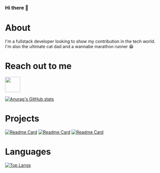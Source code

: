 ### Hi there 👋

<!--
**tudornicoara/tudornicoara** is a ✨ _special_ ✨ repository because its `README.md` (this file) appears on your GitHub profile.

Here are some ideas to get you started:

- 🔭 I’m currently working on ...
- 🌱 I’m currently learning ...
- 👯 I’m looking to collaborate on ...
- 🤔 I’m looking for help with ...
- 💬 Ask me about ...
- 📫 How to reach me: ...
- 😄 Pronouns: ...
- ⚡ Fun fact: ...
-->

# About
I'm a fullstack developer looking to show my contribution in the tech world.
I'm also the ultimate cat dad and a wannabe marathon runner 😁

# Reach out to me
<a href = "https://www.linkedin.com/in/tudor-nicoara-a38909142/">
  <img src = "Logos/LinkedIn.png" width = "auto" height = "50px" />
</a>


[![Anurag's GitHub stats](https://github-readme-stats.vercel.app/api?username=tudornicoara&theme=tokyonight&show_icons=true)](https://github.com/anuraghazra/github-readme-stats)

# Projects
[![Readme Card](https://github-readme-stats.vercel.app/api/pin/?username=tudornicoara&repo=ChatBoxSimple)](https://github.com/anuraghazra/github-readme-stats)
[![Readme Card](https://github-readme-stats.vercel.app/api/pin/?username=tudornicoara&repo=DatingApp2)](https://github.com/anuraghazra/github-readme-stats)
[![Readme Card](https://github-readme-stats.vercel.app/api/pin/?username=tudornicoara&repo=reactivities)](https://github.com/anuraghazra/github-readme-stats)

# Languages
[![Top Langs](https://github-readme-stats.vercel.app/api/top-langs/?username=anuraghazra&layout=compact)](https://github.com/anuraghazra/github-readme-stats)
